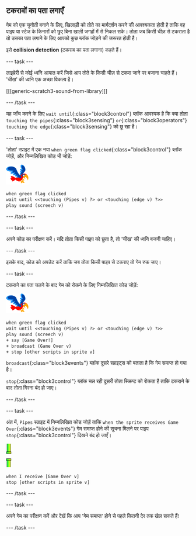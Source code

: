## टकरावों का पता लगाएँ

गेम को एक चुनौती बनाने के लिए, खिलाड़ी को तोते का मार्गदर्शन करने की आवश्यकता होती है ताकि वह पाइप या स्टेज के किनारों को छुए बिना खाली जगहों में से निकल सके। तोता जब किसी चीज़ से टकराता है तो उसका पता लगाने के लिए आपको कुछ ब्लॉक जोड़ने की ज़रूरत होती है।

इसे **collision detection** (टकराव का पता लगाना) कहते हैं।

\--- task \---

लाइब्रेरी से कोई ध्वनि आयात करें जिसे आप तोते के किसी चीज़ से टकरा जाने पर बजाना चाहते हैं। 'चीख' की ध्वनि एक अच्छा विकल्प है।

[[[generic-scratch3-sound-from-library]]]

\--- /task \---

यह जाँच करने के लिए `wait until`{:class="block3control"} ब्लॉक आवश्यक है कि क्या तोता `touching the pipes`{:class="block3sensing"} `or`{:class="block3operators"} `touching the edge`{:class="block3sensing"} को छू रहा है।

\--- task \---

'तोता' स्प्राइट में एक नया `when green flag clicked`{:class="block3control"} ब्लॉक जोड़ें, और निम्नलिखित कोड भी जोड़ें:

![तोता स्प्राइट](images/flappy-sprite.png)

```blocks3
when green flag clicked
wait until <<touching (Pipes v) ?> or <touching (edge v) ?>>
play sound (screech v)
```

\--- /task \---

\--- task \---

अपने कोड का परीक्षण करें। यदि तोता किसी पाइप को छूता है, तो 'चीख' की ध्वनि बजनी चाहिए।

\--- /task \---

इसके बाद, कोड को अपडेट करें ताकि जब तोता किसी पाइप से टकराए तो गेम रुक जाए।

\--- task \---

टकराने का पता चलने के बाद गेम को रोकने के लिए निम्नलिखित कोड जोड़ें:

![तोता स्प्राइट](images/flappy-sprite.png)

```blocks3
when green flag clicked
wait until <<touching (Pipes v) ?> or <touching (edge v) ?>>
play sound (screech v)
+ say [Game Over!]
+ broadcast (Game Over v)
+ stop [other scripts in sprite v]
```

`broadcast`{:class="block3events"} ब्लॉक दूसरे स्प्राइट्स को बताता है कि गेम समाप्त हो गया है।

`stop`{:class="block3control"} ब्लॉक चल रही दूसरी तोता स्क्रिप्ट को रोकता है ताकि टकराने के बाद तोता गिरना बंद हो जाए।

\--- /task \---

\--- task \---

अंत में, `Pipes` स्प्राइट में निम्नलिखित कोड जोड़ें ताकि `when the sprite receives Game Over`{:class="block3events"} गेम समाप्त होने की सूचना मिलने पर पाइप `stop`{:class="block3control"} दिखने बंद हो जाएँ।

![पाइप्स स्प्राइट](images/pipes-sprite.png)

```blocks3
when I receive [Game Over v]
stop [other scripts in sprite v]
```

\--- /task \---

\--- task \---

अपने गेम का परीक्षण करें और देखें कि आप 'गेम समाप्त' होने से पहले कितनी देर तक खेल सकते हैं!

\--- /task \---